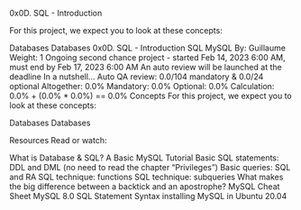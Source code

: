0x0D. SQL - Introduction

For this project, we expect you to look at these concepts:

Databases
Databases
0x0D. SQL - Introduction SQL MySQL By: Guillaume Weight: 1 Ongoing second chance project - started Feb 14, 2023 6:00 AM, must end by Feb 17, 2023 6:00 AM An auto review will be launched at the deadline In a nutshell… Auto QA review: 0.0/104 mandatory & 0.0/24 optional Altogether: 0.0% Mandatory: 0.0% Optional: 0.0% Calculation: 0.0% + (0.0% * 0.0%) == 0.0% Concepts For this project, we expect you to look at these concepts:

Databases Databases

Resources Read or watch:

What is Database & SQL?
A Basic MySQL Tutorial
Basic SQL statements: DDL and DML (no need to read the chapter “Privileges”)
Basic queries: SQL and RA
SQL technique: functions
SQL technique: subqueries
What makes the big difference between a backtick and an apostrophe?
MySQL Cheat Sheet
MySQL 8.0 SQL Statement Syntax
installing MySQL in Ubuntu 20.04
